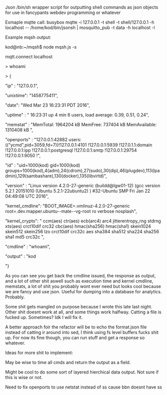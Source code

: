 Json /bin/sh wrapper script for outputting shell commands as json objects for use in fancypants webdev programming or whatever

Exmaple mqtte call:
busybox mqtte -i 127.0.0.1 -t shell -t shell/127.0.0.1 -h localhost -- /home/kod/bin/jsonsh | mosquitto_pub -t data -h localhost -l

Example mqsh output:

kod@nb:~/mqsh$ node mqsh.js -s

mqtt.connect localhost

\> whoami

\> {

"ip" : "127.0.0.1",

"unixtime": "1458775411",

"date": "Wed Mar 23 16:23:31 PDT 2016",

"uptime" : " 16:23:31 up 4 min  6 users,  load average: 0.39, 0.51, 0.24",

"memstat" : "MemTotal: 1964204 kB MemFree: 737404 kB MemAvailable: 1310408 kB ",

"openports" : "127.0.0.1:42882 users:(("ycmd",pid=3059,fd=7))!127.0.0.1:4101 !127.0.0.1:5939 !127.0.1.1:domain !127.0.0.1:ipp !127.0.0.1:postgresql !127.0.0.1:smtp !127.0.0.1:29754 !127.0.0.1:9050 !",

"id" : "uid=1000(kod) gid=1000(kod) groups=1000(kod),4(adm),24(cdrom),27(sudo),30(dip),46(plugdev),113(lpadmin),129(sambashare),130(docker),135(libvirtd)",

"version" : "Linux version 4.2.0-27-generic (buildd@lgw01-12) (gcc version 5.2.1 20151010 (Ubuntu 5.2.1-22ubuntu2) ) #32-Ubuntu SMP Fri Jan 22 04:49:08 UTC 2016",

"kernel_cmdline": "BOOT_IMAGE=.vmlinuz-4.2.0-27-generic root=.dev.mapper.ubuntu--mate--vg-root ro verbose nosplash",

"kernel_crypto": " ccm(aes) ctr(aes) ecb(arc4) arc4 jitterentropy_rng stdrng xts(aes) crct10dif crc32 cbc(aes) hmac(sha256) hmac(sha1) skein1024 skein512 skein256 lzo crct10dif crc32c aes sha384 sha512 sha224 sha256 sha1 md5 crc32c ",

"cmdline" : "whoami",

"output" : "kod

"}



As you can see you get back the cmdline issued, the response as output, and a lot of other shit aswell such as execution time and kernel cmdline, memstats, a lot of shit you probably wont ever need but looks cool because we are fancy and use json. Useful for dumping into a database for analytics. Probably. 


Some shit gets mangled on purpose because I wrote this late last night. Other shit doesnt work at all, and some things work halfway. Catting a file is fucked up. Sometimes? Idk I will fix it.

A better approach foir the refactor will be to echo the format.json file instead of catting ir around into sed, I think using fs level buffers fucks shit up. For now its fine though, you can run stuff and get a response so whatever. 

Ideas for more shit to implement: 

May be wise to time all cmds and return the output as a field. 

Might be cool to do some sort of layered hierchical data output. Not sure if this is wise or not.

Need to fix openports to use netstat instead of ss cause bbn doesnt have ss
